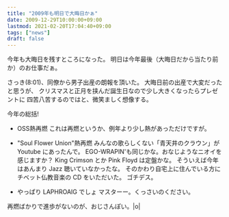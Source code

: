 ```yaml
---
title: "2009年も明日で大晦日かぁ"
date: 2009-12-29T10:00:00+09:00
lastmod: 2021-02-20T17:04:40+09:00
tags: ["news"]
draft: false
---
```


今年も大晦日を残すところになった。
明日は今年最後（大晦日だから当たり前か）のお仕事だぁ。

さっき(8:01)、同僚から男子出産の朗報を頂いた。
大晦日前の出産で大変だったと思うが、
クリスマスと正月を挟んだ誕生日なので少し大きくなったらプレゼントに
四苦八苦するのではと、微笑ましく想像する。

今年の総括!

-   OSS熱再燃 これは再燃というか、例年より少し熱があっただけですが。

-   "Soul Flower Union"熱再燃 みんなの歌らしくない「青天井のクラウン」が
    Youtube にあったんで。
    EGO-WRAPIN'も同じかな。おなじようなニオイを感じますか？ King Crimson
    とか Pink Floyd は定盤かな。 そういえば今年はあんまり Jazz
    聴いていなかったな。
    そのかわり自宅上に住んでいる方にチベット仏教音楽の CD をいただいた。
    ゴチデス。

-   やっぱり LAPHROAIG でしょ マスターー。くっさいのください。

再燃ばかりで進歩がないのが、おじさんぽい。|o|